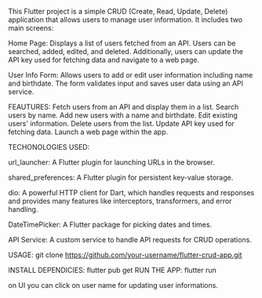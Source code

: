 
This Flutter project is a simple CRUD (Create, Read, Update, Delete) application that allows users to manage user information. It includes two main screens:

Home Page: Displays a list of users fetched from an API. Users can be searched, added, edited, and deleted. Additionally, users can update the API key used for fetching data and navigate to a web page.

User Info Form: Allows users to add or edit user information including name and birthdate. The form validates input and saves user data using an API service.

FEAUTURES:
Fetch users from an API and display them in a list.
Search users by name.
Add new users with a name and birthdate.
Edit existing users' information.
Delete users from the list.
Update API key used for fetching data.
Launch a web page within the app.

TECHONOLOGIES USED:

url_launcher: A Flutter plugin for launching URLs in the browser.

shared_preferences: A Flutter plugin for persistent key-value storage.

dio: A powerful HTTP client for Dart, which handles requests and responses and provides many features like interceptors, transformers, and error handling.

DateTimePicker: A Flutter package for picking dates and times.

API Service: A custom service to handle API requests for CRUD operations.

USAGE:
git clone https://github.com/your-username/flutter-crud-app.git

INSTALL DEPENDICIES:
flutter pub get
RUN THE APP:
flutter run

on UI you can click on user name for updating user informations.
